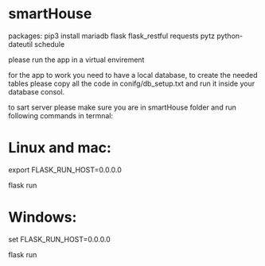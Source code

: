 # smartHouse

packages: 
pip3 install mariadb flask flask_restful requests pytz python-dateutil schedule

please run the app in a virtual envirement

for the app to work you need to have a local database, 
to create the needed tables please copy all the code in conifg/db_setup.txt
and run it inside your database consol.

to sart server please make sure you are in smartHouse folder and run following commands in termnal:
# Linux and mac:

export FLASK_RUN_HOST=0.0.0.0 

flask run

# Windows:
set FLASK_RUN_HOST=0.0.0.0

flask run





